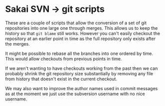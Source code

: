 Sakai SVN -> git scripts
========================

These are a couple of scripts that allow the conversion of a set of git
repositories into one large one through merges. This allows us to keep
the history so that `git blame` still works. However you can't easily
checkout the repository at an earlier point in time as the full repository
only exists after the merges.

It might be possible to rebase all the branches into one ordered by time.
This would allow checkouts from previous points in time.

If we aren't wanting to have checkouts working from the past then we can
probably shrink the git repository size substantially by removing any file
from history that doesn't exist in the current checkout.

We may also want to improve the author names used in commit messages as at
the moment we just use the subversion username with no nice username. 
